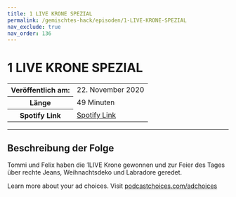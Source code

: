 ```yaml
---
title: 1 LIVE KRONE SPEZIAL
permalink: /gemischtes-hack/episoden/1-LIVE-KRONE-SPEZIAL
nav_exclude: true
nav_order: 136
---
```


# 1 LIVE KRONE SPEZIAL
<table class="resp-table dcf-table dcf-table-responsive dcf-table-bordered dcf-table-striped dcf-w-100%">
                    <tbody>
                        <tr>
                            <th scope="row">Veröffentlich am:</th>
                            <td data-label="Veröffentlich am:">22. November 2020</td>
                        </tr>
                        <tr>
                            <th scope="row">Länge </th>
                            <td data-label="Länge ">49 Minuten</td>
                        </tr><tr>
                                <th scope="row">Spotify Link</th>
                                <td data-label="Spotify Link"><a href="https://open.spotify.com/episode/3C3M5jiTMjLxIe1XYBfDHz">Spotify Link</a></td>
                            </tr></tbody>
                </table>

***

## Beschreibung der Folge

<div>
<p>Tommi und Felix haben die 1LIVE Krone gewonnen und zur Feier des Tages über rechte Jeans, Weihnachtsdeko und Labradore geredet.</p><p> </p><p>Learn more about your ad choices. Visit <a href="https://podcastchoices.com/adchoices">podcastchoices.com/adchoices</a></p>  
</div>

